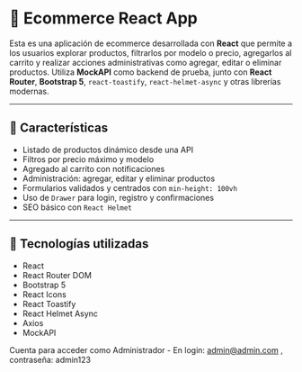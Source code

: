 
# 🛒 Ecommerce React App

Esta es una aplicación de ecommerce desarrollada con **React** que permite a los usuarios explorar productos, filtrarlos por modelo o precio, agregarlos al carrito y realizar acciones administrativas como agregar, editar o eliminar productos. Utiliza **MockAPI** como backend de prueba, junto con **React Router**, **Bootstrap 5**, `react-toastify`, `react-helmet-async` y otras librerías modernas.

---

## 🚀 Características

- Listado de productos dinámico desde una API
- Filtros por precio máximo y modelo
- Agregado al carrito con notificaciones
- Administración: agregar, editar y eliminar productos
- Formularios validados y centrados con `min-height: 100vh`
- Uso de `Drawer` para login, registro y confirmaciones
- SEO básico con `React Helmet`

---

## 🧰 Tecnologías utilizadas

- React
- React Router DOM
- Bootstrap 5
- React Icons
- React Toastify
- React Helmet Async
- Axios
- MockAPI


Cuenta para acceder como Administrador - En login: admin@admin.com , contraseña: admin123